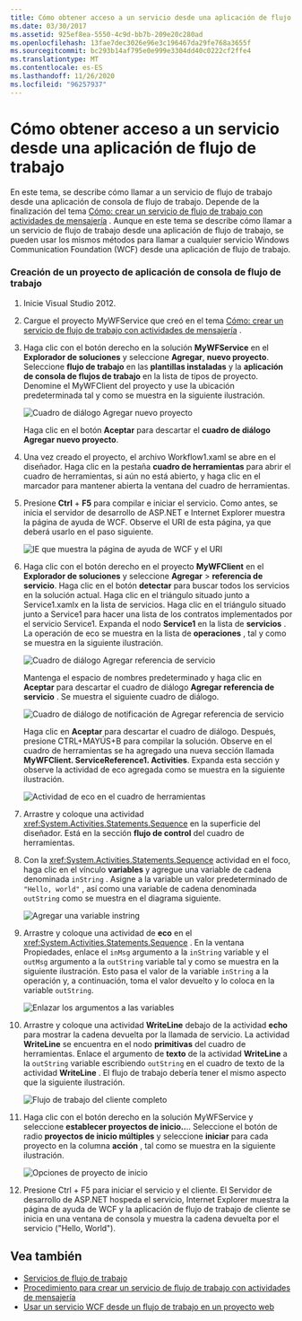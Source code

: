 ```yaml
---
title: Cómo obtener acceso a un servicio desde una aplicación de flujo de trabajo
ms.date: 03/30/2017
ms.assetid: 925ef8ea-5550-4c9d-bb7b-209e20c280ad
ms.openlocfilehash: 13fae7dec3026e96e3c196467da29fe768a3655f
ms.sourcegitcommit: bc293b14af795e0e999e3304dd40c0222cf2ffe4
ms.translationtype: MT
ms.contentlocale: es-ES
ms.lasthandoff: 11/26/2020
ms.locfileid: "96257937"
---
```

# <a name="how-to-access-a-service-from-a-workflow-application"></a>Cómo obtener acceso a un servicio desde una aplicación de flujo de trabajo

En este tema, se describe cómo llamar a un servicio de flujo de trabajo desde una aplicación de consola de flujo de trabajo. Depende de la finalización del tema [Cómo: crear un servicio de flujo de trabajo con actividades de mensajería](how-to-create-a-workflow-service-with-messaging-activities.md) . Aunque en este tema se describe cómo llamar a un servicio de flujo de trabajo desde una aplicación de flujo de trabajo, se pueden usar los mismos métodos para llamar a cualquier servicio Windows Communication Foundation (WCF) desde una aplicación de flujo de trabajo.

### <a name="create-a-workflow-console-application-project"></a>Creación de un proyecto de aplicación de consola de flujo de trabajo

1. Inicie Visual Studio 2012.

2. Cargue el proyecto MyWFService que creó en el tema [Cómo: crear un servicio de flujo de trabajo con actividades de mensajería](how-to-create-a-workflow-service-with-messaging-activities.md) .

3. Haga clic con el botón derecho en la solución **MyWFService** en el **Explorador de soluciones** y seleccione **Agregar**, **nuevo proyecto**. Seleccione **flujo de trabajo** en las **plantillas instaladas** y la **aplicación de consola de flujos de trabajo** en la lista de tipos de proyecto. Denomine el MyWFClient del proyecto y use la ubicación predeterminada tal y como se muestra en la siguiente ilustración.

     ![Cuadro de diálogo Agregar nuevo proyecto](./media/how-to-access-a-service-from-a-workflow-application/add-new-project-dialog.jpg)

     Haga clic en el botón **Aceptar** para descartar el **cuadro de diálogo Agregar nuevo proyecto**.

4. Una vez creado el proyecto, el archivo Workflow1.xaml se abre en el diseñador. Haga clic en la pestaña **cuadro de herramientas** para abrir el cuadro de herramientas, si aún no está abierto, y haga clic en el marcador para mantener abierta la ventana del cuadro de herramientas.

5. Presione **Ctrl** + **F5** para compilar e iniciar el servicio. Como antes, se inicia el servidor de desarrollo de ASP.NET e Internet Explorer muestra la página de ayuda de WCF. Observe el URI de esta página, ya que deberá usarlo en el paso siguiente.

     ![IE que muestra la página de ayuda de WCF y el URI](./media/how-to-access-a-service-from-a-workflow-application/ie-wcf-help-page-uri.jpg)

6. Haga clic con el botón derecho en el proyecto **MyWFClient** en el **Explorador de soluciones** y seleccione **Agregar**  >  **referencia de servicio**. Haga clic en el botón **detectar** para buscar todos los servicios en la solución actual. Haga clic en el triángulo situado junto a Service1.xamlx en la lista de servicios. Haga clic en el triángulo situado junto a Service1 para hacer una lista de los contratos implementados por el servicio Service1. Expanda el nodo **Service1** en la lista de **servicios** . La operación de eco se muestra en la lista de **operaciones** , tal y como se muestra en la siguiente ilustración.

     ![Cuadro de diálogo Agregar referencia de servicio](./media/how-to-access-a-service-from-a-workflow-application/add-service-reference.jpg)

     Mantenga el espacio de nombres predeterminado y haga clic en **Aceptar** para descartar el cuadro de diálogo **Agregar referencia de servicio** . Se muestra el siguiente cuadro de diálogo.

     ![Cuadro de diálogo de notificación de Agregar referencia de servicio](./media/how-to-access-a-service-from-a-workflow-application/add-service-reference-dialog.jpg)

     Haga clic en **Aceptar** para descartar el cuadro de diálogo. Después, presione CTRL+MAYÚS+B para compilar la solución. Observe en el cuadro de herramientas se ha agregado una nueva sección llamada **MyWFClient. ServiceReference1. Activities**. Expanda esta sección y observe la actividad de eco agregada como se muestra en la siguiente ilustración.

     ![Actividad de eco en el cuadro de herramientas](./media/how-to-access-a-service-from-a-workflow-application/echo-activity-toolbox.jpg)

7. Arrastre y coloque una actividad <xref:System.Activities.Statements.Sequence> en la superficie del diseñador. Está en la sección **flujo de control** del cuadro de herramientas.

8. Con la <xref:System.Activities.Statements.Sequence> actividad en el foco, haga clic en el vínculo **variables** y agregue una variable de cadena denominada `inString` . Asigne a la variable un valor predeterminado de `"Hello, world"` , así como una variable de cadena denominada `outString` como se muestra en el diagrama siguiente.

     ![Agregar una variable instring](./media/how-to-access-a-service-from-a-workflow-application/add-instring-variable.jpg)

9. Arrastre y coloque una actividad de **eco** en el <xref:System.Activities.Statements.Sequence> . En la ventana Propiedades, enlace el `inMsg` argumento a la `inString` variable y el `outMsg` argumento a la `outString` variable tal y como se muestra en la siguiente ilustración. Esto pasa el valor de la variable `inString` a la operación y, a continuación, toma el valor devuelto y lo coloca en la variable `outString`.

     ![Enlazar los argumentos a las variables](./media/how-to-access-a-service-from-a-workflow-application/bind-arguments-variables.jpg)

10. Arrastre y coloque una actividad **WriteLine** debajo de la actividad **echo** para mostrar la cadena devuelta por la llamada de servicio. La actividad **WriteLine** se encuentra en el nodo **primitivas** del cuadro de herramientas. Enlace el argumento de **texto** de la actividad **WriteLine** a la `outString` variable escribiendo `outString` en el cuadro de texto de la actividad **WriteLine** . El flujo de trabajo debería tener el mismo aspecto que la siguiente ilustración.

     ![Flujo de trabajo del cliente completo](./media/how-to-access-a-service-from-a-workflow-application/complete-client-workflow.jpg)

11. Haga clic con el botón derecho en la solución MyWFService y seleccione **establecer proyectos de inicio..**.. Seleccione el botón de radio **proyectos de inicio múltiples** y seleccione **iniciar** para cada proyecto en la columna **acción** , tal como se muestra en la siguiente ilustración.

     ![Opciones de proyecto de inicio](./media/how-to-access-a-service-from-a-workflow-application/startup-project-options.jpg)

12. Presione Ctrl + F5 para iniciar el servicio y el cliente. El Servidor de desarrollo de ASP.NET hospeda el servicio, Internet Explorer muestra la página de ayuda de WCF y la aplicación de flujo de trabajo de cliente se inicia en una ventana de consola y muestra la cadena devuelta por el servicio ("Hello, World").

## <a name="see-also"></a>Vea también

- [Servicios de flujo de trabajo](workflow-services.md)
- [Procedimiento para crear un servicio de flujo de trabajo con actividades de mensajería](how-to-create-a-workflow-service-with-messaging-activities.md)
- [Usar un servicio WCF desde un flujo de trabajo en un proyecto web](/archive/blogs/endpoint/how-to-consume-a-wcf-service-from-a-wf4-workflow)
